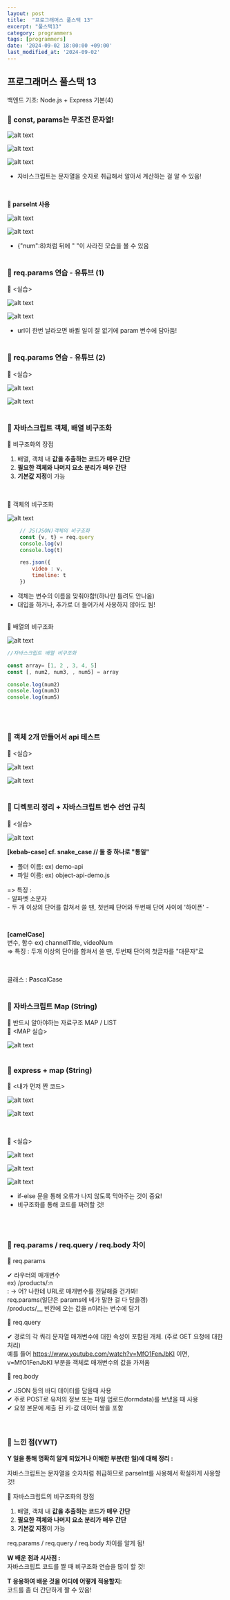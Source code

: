 ```yaml
---
layout: post
title:  "프로그래머스 풀스택 13"
excerpt: "풀스택13"
category: programmers
tags: [programmers]
date: '2024-09-02 18:00:00 +09:00'
last_modified_at: '2024-09-02'
---
```


## 프로그래머스 풀스택 13
백엔드 기초: Node.js + Express 기본(4)

### 🌊 const, params는 무조건 문자열!

![alt text](img01/image-94.png)<br>

![alt text](img01/image-95.png)<br>

![alt text](img01/image-96.png)<br>

- 자바스크립트는 문자열을 숫자로 취급해서 알아서 계산하는 걸 알 수 있음!<br>

<br>

**💫 parseInt 사용**<br>

![alt text](img01/image-97.png)<br>

![alt text](img01/image-98.png)<br>

- {"num":8}처럼 뒤에 " "이 사라진 모습을 볼 수 있음<br><br/>

### 🌊 req.params 연습 - 유튜브 (1)

💫 \<실습><br>

![alt text](img01/image-99.png)<br>

![alt text](img01/image-100.png)<br>

- url이 한번 날라오면 바뀔 일이 잘 없기에 param 변수에 담아둠!<br><br/>

### 🌊 req.params 연습 - 유튜브 (2)

💫 \<실습><br>

![alt text](img01/image-101.png)<br>

![alt text](img01/image-102.png)<br><br/>

### 🌊 자바스크립트 객체, 배열 비구조화

💫 비구조화의 장점<br>
1. 배열, 객체 내 **값을 추출하는 코드가 매우 간단**<br>
2. **필요한 객체와 나머지 요소 분리가 매우 간단**<br>
3. **기본값 지정**이 가능<br>
<br>

💫 객체의 비구조화<br>

![alt text](img01/image-103.png)<br>

``` javascript
    // JS(JSON)객체의 비구조화  
    const {v, t} = req.query
    console.log(v)
    console.log(t)

    res.json({
        video : v,
        timeline: t
    })
```

- 객체는 변수의 이름을 맞춰야함!(하나만 틀려도 안나옴)<br>
- 대입을 하거나, 추가로 더 들어가서 사용하지 않아도 됨!<br>
<br>
💫 배열의 비구조화<br>

![alt text](img01/image-104.png)<br>

``` javascript
//자바스크립트 배열 비구조화

const array= [1, 2 , 3, 4, 5]
const [, num2, num3, , num5] = array

console.log(num2)
console.log(num3)
console.log(num5)
```
<br><br/>

### 🌊 객체 2개 만들어서 api 테스트

💫 \<실습><br>

![alt text](img01/image-105.png)<br>

![alt text](img01/image-106.png)<br><br/>

### 🌊 디렉토리 정리 + 자바스크립트 변수 선언 규칙

💫 \<실습><br>

![alt text](img01/image-107.png)<br>

**\[kebab-case] cf. snake_case // 둘 중 하나로 "통일"**
- 폴더 이름: ex) demo-api<br>
- 파일 이름: ex) object-api-demo.js<br>

=> 특징 :<br>
          - 알파벳 소문자<br>
          -  두 개 이상의 단어를 합쳐서 쓸 땐, 첫번째 단어와 두번째 단어  사이에 '하이픈' -<br>

<br>

**\[camelCase]**<br>
변수, 함수 ex) channelTitle, videoNum<br>
=> 특징 : 두개 이상의 단어를 합쳐서 쓸 땐, 두번째 단어의 첫글자를 "대문자"로<br>

<br>

클래스 : **P**ascalCase<br><br/>

### 🌊 자바스크립트 Map (String)

💫 반드시 알아야하는 자료구조 MAP / LIST<br>
💫 \<MAP 실습><br>

![alt text](img01/image-108.png)<br><br/>

### 🌊 express + map (String)

💫 \<내가 먼저 짠 코드><br>

![alt text](img01/image-109.png)<br>

![alt text](img01/image-110.png)<br>

<br>

💫 \<실습><br>

![alt text](img01/image-111.png)<br>

![alt text](img01/image-112.png)<br>

![alt text](img01/image-113.png)<br>

- if-else 문을 통해 오류가 나지 않도록 막아주는 것이 중요!<br>
- 비구조화를 통해 코드를 짜려할 것!<br>

<br><br/>


### 🌊 req.params / req.query / req.body 차이 

💫 req.params<br>

✔ 라우터의 매개변수<br>
    ex) /products/:n<br>
    : -> 어? 나한테 URL로 매개변수를 전달해줄 건가봐!<br>
    req.params(일단은 params에 네가 말한 걸 다 담을겡)<br>
    /products/__ 빈칸에 오는 값을 n이라는 변수에 담기<br>

💫 req.query<br>

✔ 경로의 각 쿼리 문자열 매개변수에 대한 속성이 포함된 개체. (주로 GET 요청에 대한 처리)<br>
예를 들어 https://www.youtube.com/watch?v=MfO1FenJbKI 이면, v=MfO1FenJbKI 부분을 객체로 매개변수의 값을 가져옴<br>

💫 req.body<br>

✔ JSON 등의 바디 데이터를 담을때 사용<br>
✔ 주로 POST로 유저의 정보 또는 파일 업로드(formdata)를 보냈을 때 사용<br>
✔ 요청 본문에 제출 된 키-값 데이터 쌍을 포함<br>
<br><br/>

### 🌊 느낀 점(YWT)

**Y 일을 통해 명확히 알게 되었거나 이해한 부분(한 일)에 대해 정리 :**<br>

자바스크립트는 문자열을 숫자처럼 취급하므로 parseInt를 사용해서 확실하게 사용할 것!<br>

💫 자바스크립트의 비구조화의 장점<br>
1. 배열, 객체 내 **값을 추출하는 코드가 매우 간단**<br>
2. **필요한 객체와 나머지 요소 분리가 매우 간단**<br>
3. **기본값 지정**이 가능<br>

req.params / req.query / req.body 차이를 알게 됨!<br>


**W 배운 점과 시사점 :**<br>
자바스크립트 코드를 짤 때 비구조화 연습을 많이 할 것!<br>


**T 응용하여 배운 것을 어디에 어떻게 적용할지:**<br>
코드를 좀 더 간단하게 짤 수 있음!<br>


